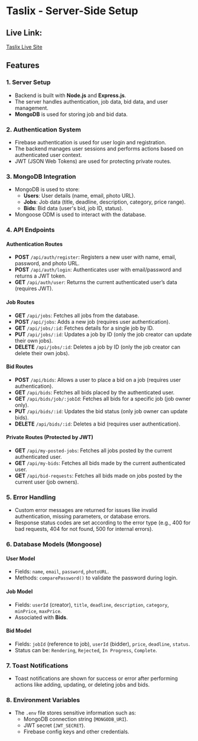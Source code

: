 # Taslix - Server-Side Setup

## Live Link:
[Taslix Live Site](https://taslix.web.app)

## Features

### 1. **Server Setup**
   - Backend is built with **Node.js** and **Express.js**.
   - The server handles authentication, job data, bid data, and user management.
   - **MongoDB** is used for storing job and bid data.

### 2. **Authentication System**
   - Firebase authentication is used for user login and registration.
   - The backend manages user sessions and performs actions based on authenticated user context.
   - JWT (JSON Web Tokens) are used for protecting private routes.

### 3. **MongoDB Integration**
   - MongoDB is used to store:
     - **Users**: User details (name, email, photo URL).
     - **Jobs**: Job data (title, deadline, description, category, price range).
     - **Bids**: Bid data (user's bid, job ID, status).
   - Mongoose ODM is used to interact with the database.

### 4. **API Endpoints**

#### **Authentication Routes**
   - **POST** `/api/auth/register`: Registers a new user with name, email, password, and photo URL.
   - **POST** `/api/auth/login`: Authenticates user with email/password and returns a JWT token.
   - **GET** `/api/auth/user`: Returns the current authenticated user’s data (requires JWT).

#### **Job Routes**
   - **GET** `/api/jobs`: Fetches all jobs from the database.
   - **POST** `/api/jobs`: Adds a new job (requires user authentication).
   - **GET** `/api/jobs/:id`: Fetches details for a single job by ID.
   - **PUT** `/api/jobs/:id`: Updates a job by ID (only the job creator can update their own jobs).
   - **DELETE** `/api/jobs/:id`: Deletes a job by ID (only the job creator can delete their own jobs).

#### **Bid Routes**
   - **POST** `/api/bids`: Allows a user to place a bid on a job (requires user authentication).
   - **GET** `/api/bids`: Fetches all bids placed by the authenticated user.
   - **GET** `/api/bids/job/:jobId`: Fetches all bids for a specific job (job owner only).
   - **PUT** `/api/bids/:id`: Updates the bid status (only job owner can update bids).
   - **DELETE** `/api/bids/:id`: Deletes a bid (requires user authentication).

#### **Private Routes (Protected by JWT)**
   - **GET** `/api/my-posted-jobs`: Fetches all jobs posted by the current authenticated user.
   - **GET** `/api/my-bids`: Fetches all bids made by the current authenticated user.
   - **GET** `/api/bid-requests`: Fetches all bids made on jobs posted by the current user (job owners).

### 5. **Error Handling**
   - Custom error messages are returned for issues like invalid authentication, missing parameters, or database errors.
   - Response status codes are set according to the error type (e.g., 400 for bad requests, 404 for not found, 500 for internal errors).

### 6. **Database Models (Mongoose)**

#### **User Model**
   - Fields: `name`, `email`, `password`, `photoURL`.
   - Methods: `comparePassword()` to validate the password during login.

#### **Job Model**
   - Fields: `userId` (creator), `title`, `deadline`, `description`, `category`, `minPrice`, `maxPrice`.
   - Associated with **Bids**.

#### **Bid Model**
   - Fields: `jobId` (reference to job), `userId` (bidder), `price`, `deadline`, `status`.
   - Status can be: `Rendering`, `Rejected`, `In Progress`, `Complete`.

### 7. **Toast Notifications**
   - Toast notifications are shown for success or error after performing actions like adding, updating, or deleting jobs and bids.

### 8. **Environment Variables**
   - The `.env` file stores sensitive information such as:
     - MongoDB connection string (`MONGODB_URI`).
     - JWT secret (`JWT_SECRET`).
     - Firebase config keys and other credentials.
